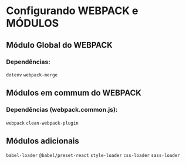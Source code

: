 # Configurando WEBPACK e MÓDULOS

## Módulo Global do WEBPACK

### Dependências:

`dotenv`
`webpack-merge`

## Módulos em commum do WEBPACK

### Dependências (webpack.common.js):

`webpack`
`clean-webpack-plugin`

## Módulos adicionais

`babel-loader`
`@babel/preset-react`
`style-loader`
`css-loader`
`sass-loader`
